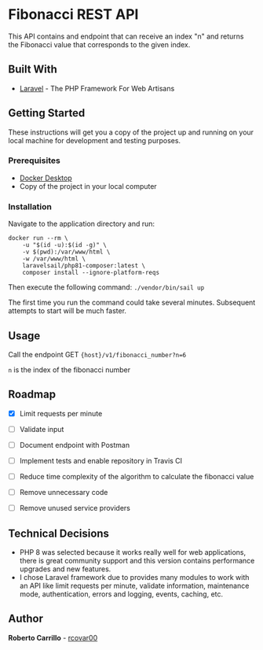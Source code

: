# Fibonacci REST API

This API contains and endpoint that can receive an index "n" and returns the Fibonacci value that corresponds to the given index.

## Built With

* [Laravel](https://laravel.com/) - The PHP Framework For Web Artisans

## Getting Started

These instructions will get you a copy of the project up and running on your local machine for development and testing purposes.

### Prerequisites

* [Docker Desktop](https://www.docker.com/products/docker-desktop/)
* Copy of the project in your local computer

### Installation

Navigate to the application directory and run:
```
docker run --rm \
    -u "$(id -u):$(id -g)" \
    -v $(pwd):/var/www/html \
    -w /var/www/html \
    laravelsail/php81-composer:latest \
    composer install --ignore-platform-reqs 
```

Then execute the following command:
```./vendor/bin/sail up```

The first time you run the command could take several minutes. Subsequent attempts to start will be much faster.

## Usage

Call the endpoint GET `{host}/v1/fibonacci_number?n=6`

`n` is the index of the fibonacci number

## Roadmap
- [x] Limit requests per minute
- [ ] Validate input
- [ ] Document endpoint with Postman
- [ ] Implement tests and enable repository in Travis CI
- [ ] Reduce time complexity of the algorithm to calculate the fibonacci value
- [ ] Remove unnecessary code
- [ ] Remove unused service providers


## Technical Decisions
- PHP 8 was selected because it works really well for web applications, there is great community support and this version contains performance upgrades and new features.
- I chose Laravel framework due to provides many modules to work with an API like limit requests per minute, validate information, maintenance mode, authentication, errors and logging, events, caching, etc.

## Author

**Roberto Carrillo** - [rcovar00](https://github.com/rcovar00)
